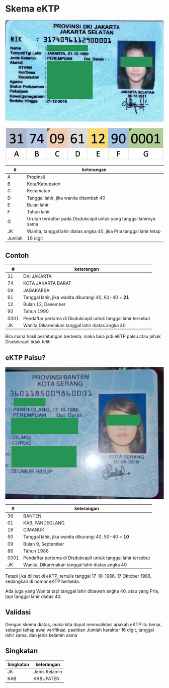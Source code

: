 # Skema eKTP

![eKTP](eKTP.jpg)

![Nomor eKTP](nomorktp.png)

| # | keterangan |
|---|---|
| A | Propinsi) |
| B | Kota/Kabupaten |
| C | Kecamatan |
| D | Tanggal lahir, jika wanita ditambah 40 |
| E | Bulan lahir |
| F | Tahun lahir |
| G | Urutan terdaftar pada Disdukcapil untuk yang tanggal lahirnya sama|
| JK | Wanita, tanggal lahir diatas angka 40, jika Pria tanggal lahir tetap |
| Jumlah | 16 digit |


## Contoh

| # | keterangan |
|---|---|
| 31 | DKI JAKARTA |
| 74 | KOTA JAKARTA BARAT |
| 09 | JAGAKARSA |
| 61 | Tanggal lahir, jika wanita dikurangi 40, 61-40 = **21** |
| 12 | Bulan 12, Desember |
| 90 | Tahun 1990 |
| 0001 | Pendaftar pertama di Disdukcapil untuk tanggal lahir tersebut |
| JK | Wanita Dikarenakan tanggal lahir diatas angka 40 |

Bila mana hasil perhitungan berbeda, maka bisa jadi eKTP palsu atau pihak Disdukcapil tidak teliti

## eKTP Palsu?
![eKTP Palsu](ektp_palsu.jpg)

| # | keterangan |
|---|---|
| 36 | BANTEN |
| 01 | KAB. PANDEGLANG |
| 18 | CIMANUK |
| 50 | Tanggal lahir, jika wanita dikurangi 40, 50-40 = **10** |
| 09 | Bulan 9, September |
| 86 | Tahun 1986 |
| 0001 | Pendaftar pertama di Disdukcapil untuk tanggal lahir tersebut|
| JK | Wanita, Dikarenakan tanggal lahir diatas angka 40 |

Tetapi jika dilihat di eKTP, tertulis tanggal 17-10-1986, 17 Oktober 1986, sedangkan di nomor eKTP berbeda.

Ada juga yang Wanita tapi tanggal lahir dibawah angka 40, atau yang Pria, tapi tanggal lahir diatas 40.

## Validasi

Dengan skema diatas, maka kita dapat memvalidasi apakah eKTP itu benar, sebagai tahap awal verifikasi. pastikan Jumlah karakter 16 digit, tanggal lahir sama, dan jenis kelamin sama


## Singkatan
| Singkatan | keterangan |
|---|---|
| JK | Jenis Kelamin |
| KAB | KABUPATEN |